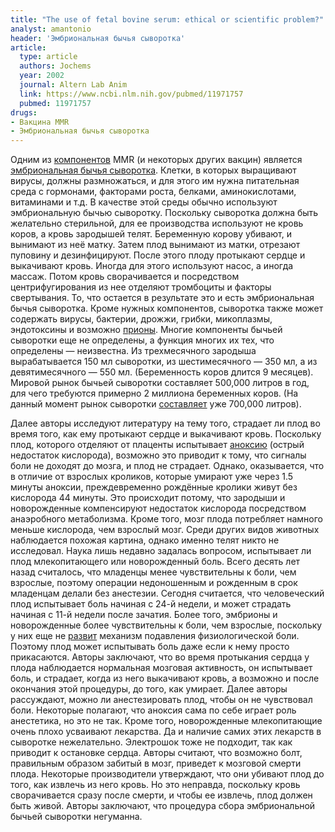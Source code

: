 ```yaml
---
title: "The use of fetal bovine serum: ethical or scientific problem?"
analyst: amantonio
header: 'Эмбриональная бычья сыворотка'
article:
  type: article
  authors: Jochems
  year: 2002
  journal: Altern Lab Anim
  link: https://www.ncbi.nlm.nih.gov/pubmed/11971757
  pubmed: 11971757
drugs:
- Вакцина MMR
- Эмбриональная бычья сыворотка
---
```


Одним из [компонентов](https://www.cdc.gov/vaccines/pubs/pinkbook/downloads/appendices/B/excipient-table-2.pdf) MMR (и некоторых других вакцин) является [эмбриональная бычья сыворотка](https://en.wikipedia.org/wiki/Fetal_bovine_serum). Клетки, в которых выращивают вирусы, должны размножаться, и для этого им нужна питательная среда с гормонами, факторами роста, белками, аминокислотами, витаминами и т.д. В качестве этой среды обычно используют эмбриональную бычью сыворотку.
Поскольку сыворотка должна быть желательно стерильной, для ее производства используют не кровь коров, а кровь зародышей телят.
Беременную корову убивают, и вынимают из неё матку. Затем плод вынимают из матки, отрезают пуповину и дезинфицируют. После этого плоду протыкают сердце и выкачивают кровь. Иногда для этого используют насос, а иногда массаж. Потом кровь сворачивается и посредством центрифугирования из нее отделяют тромбоциты и факторы свертывания. То, что остается в результате это и есть эмбриональная бычья сыворотка.
Кроме нужных компонентов, сыворотка также может содержать вирусы, бактерии, дрожжи, грибки, микоплазмы, эндотоксины и возможно [прионы](https://ru.wikipedia.org/wiki/Прионы). Многие компоненты бычьей сыворотки еще не определены, а функция многих их тех, что определены — неизвестна.
Из трехмесячного зародыша вырабатывается 150 мл сыворотки, из шестимесячного — 350 мл, а из девятимесячного — 550 мл. (Беременность коров длится 9 месяцев). Мировой рынок бычьей сыворотки составляет 500,000 литров в год, для чего требуются примерно 2 миллиона беременных коров. (На данный момент рынок сыворотки [составляет](https://www.invitria.com/cell-culture-products-types/serum/) уже 700,000 литров).

Далее авторы исследуют литературу на тему того, страдает ли плод во время того, как ему протыкают сердце и выкачивают кровь.
Поскольку плод, которого отделяют от плаценты испытывает [аноксию](https://ru.wikipedia.org/wiki/Аноксия) (острый недостаток кислорода), возможно это приводит к тому, что сигналы боли не доходят до мозга, и плод не страдает.
Однако, оказывается, что в отличие от взрослых кроликов, которые умирают уже через 1.5 минуты аноксии, преждевременно рождённые кролики живут без кислорода 44 минуты. Это происходит потому, что зародыши и новорожденные компенсируют недостаток кислорода посредством анаэробного метаболизма. Кроме того, мозг плода потребляет намного меньше кислорода, чем взрослый мозг. Среди других видов животных наблюдается похожая картина, однако именно телят никто не исследовал.
Наука лишь недавно задалась вопросом, испытывает ли плод млекопитающего или новорожденный боль. Всего десять лет назад считалось, что младенцы менее чувствительны к боли, чем взрослые, поэтому операции недоношенным и рожденным в срок младенцам делали без анестезии. Сегодня считается, что человеческий плод испытывает боль начиная с 24-й недели, и может страдать начиная с 11-й недели после зачатия. Более того, эмбрионы и новорожденные более чувствительны к боли, чем взрослые, поскольку у них еще не [развит](https://ru.wikipedia.org/wiki/Ноцицепция) механизм подавления физиологической боли. Поэтому плод может испытывать боль даже если к нему просто прикасаются.
Авторы заключают, что во время протыкания сердца у плода наблюдается нормальная мозговая активность, он испытывает боль, и страдает, когда из него выкачивают кровь, а возможно и после окончания этой процедуры, до того, как умирает.
Далее авторы рассуждают, можно ли анестезировать плод, чтобы он не чувствовал боли. Некоторые полагают, что аноксия сама по себе играет роль анестетика, но это не так. Кроме того, новорожденные млекопитающие очень плохо усваивают лекарства. Да и наличие самих этих лекарств в сыворотке нежелательно. Электрошок тоже не подходит, так как приводит к остановке сердца. Авторы считают, что возможно болт, правильным образом забитый в мозг, приведет к мозговой смерти плода.
Некоторые производители утверждают, что они убивают плод до того, как извлечь из него кровь. Но это неправда, поскольку кровь сворачивается сразу после смерти, и чтобы ее извлечь, плод должен быть живой.
Авторы заключают, что процедура сбора эмбриональной бычьей сыворотки негуманна.
